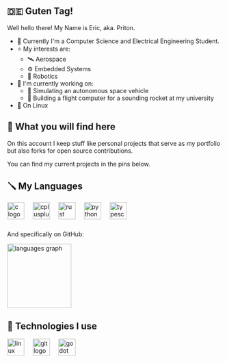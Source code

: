 ## 🇩🇪 Guten Tag!
Well hello there! My Name is Eric, aka. Priton.

- 📝 Currently I'm a Computer Science and Electrical Engineering Student.
- ⭐ My interests are:
  - 🛰️ Aerospace
  - ⚙️ Embedded Systems
  - 🦾 Robotics
- 🔭 I'm currently working on:
  - 🧪 Simulating an autonomous space vehicle
  - 🚀 Building a flight computer for a sounding rocket at my university
- 💽 On Linux


## 👀 What you will find here
On this account I keep stuff like personal projects that serve as my portfolio but also forks for open source contributions.

You can find my current projects in the pins below.

## 🪛 My Languages
<div align="left">
  <img src="https://cdn.jsdelivr.net/gh/devicons/devicon/icons/c/c-original.svg" height="40" alt="c logo"  />
  <img width="12" />
  <img src="https://cdn.jsdelivr.net/gh/devicons/devicon/icons/cplusplus/cplusplus-original.svg" height="40" alt="cplusplus logo"  />
  <img width="12" />
  <img src="https://cdn.jsdelivr.net/gh/devicons/devicon/icons/rust/rust-original.svg" height="40" alt="rust logo"  />
  <img width="12" />
  <img src="https://cdn.jsdelivr.net/gh/devicons/devicon/icons/python/python-original.svg" height="40" alt="python logo"  />
  <img width="12" />
  <img src="https://cdn.jsdelivr.net/gh/devicons/devicon/icons/typescript/typescript-original.svg" height="40" alt="typescript logo"  />
</div>

###

And specifically on GitHub:

<div align="left">
  <img src="https://github-readme-stats.vercel.app/api/top-langs?username=Priton-CE&locale=en&hide_title=false&layout=compact&card_width=320&langs_count=5&theme=dracula&hide_border=false&order=2" height="150" alt="languages graph"  />
</div>

## 🧰 Technologies I use

<div align="left">
  <img src="https://cdn.jsdelivr.net/gh/devicons/devicon/icons/linux/linux-original.svg" height="40" alt="linux logo"  />
  <img width="12" />
  <img src="https://cdn.jsdelivr.net/gh/devicons/devicon/icons/git/git-original.svg" height="40" alt="git logo"  />
  <img width="12" />
  <img src="https://cdn.jsdelivr.net/gh/devicons/devicon/icons/godot/godot-original.svg" height="40" alt="godot logo"  />
</div>

###
